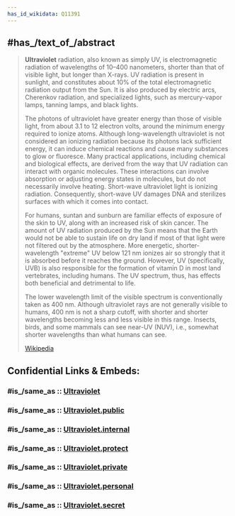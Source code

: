 ```yaml
---
has_id_wikidata: Q11391
---
```


## #has_/text_of_/abstract 

> **Ultraviolet** radiation, also known as simply UV, is electromagnetic radiation of wavelengths of 10–400 nanometers, shorter than that of visible light, but longer than X-rays. UV radiation is present in sunlight, and constitutes about 10% of the total electromagnetic radiation output from the Sun. It is also produced by electric arcs, Cherenkov radiation, and specialized lights, such as mercury-vapor lamps, tanning lamps, and black lights.
>
> The photons of ultraviolet have greater energy than those of visible light, from about 3.1 to 12 electron volts, around the minimum energy required to ionize atoms.  Although long-wavelength ultraviolet is not considered an ionizing radiation because its photons lack sufficient energy, it can induce chemical reactions and cause many substances to glow or fluoresce. Many practical applications, including chemical and biological effects, are derived from the way that UV radiation can interact with organic molecules. These interactions can involve absorption or adjusting energy states in molecules, but do not necessarily involve heating.   Short-wave ultraviolet light is ionizing radiation. Consequently, short-wave UV damages DNA and sterilizes surfaces with which it comes into contact.
>
> For humans, suntan and sunburn are familiar effects of exposure of the skin to UV, along with an increased risk of skin cancer. The amount of UV radiation produced by the Sun means that the Earth would not be able to sustain life on dry land if most of that light were not filtered out by the atmosphere. More energetic, shorter-wavelength "extreme" UV below 121 nm ionizes air so strongly that it is absorbed before it reaches the ground. However, UV (specifically, UVB) is also responsible for the formation of vitamin D in most land vertebrates, including humans. The UV spectrum, thus, has effects both beneficial and detrimental to life.
>
> The lower wavelength limit of the visible spectrum is conventionally taken as 400 nm.  Although ultraviolet rays are not generally visible to humans, 400 nm is not a sharp cutoff, with shorter and shorter wavelengths becoming less and less visible in this range.  Insects, birds, and some mammals can see near-UV (NUV), i.e., somewhat shorter wavelengths than what humans can see.
>
> [Wikipedia](https://en.wikipedia.org/wiki/Ultraviolet)


## Confidential Links & Embeds: 

### #is_/same_as :: [Ultraviolet](/_Standards/Science/Physics/Electricity/Electromagnetic_Radiation/Light/Ultraviolet.md) 

### #is_/same_as :: [Ultraviolet.public](/_public/Science/Physics/Electricity/Electromagnetic_Radiation/Light/Ultraviolet.public.md) 

### #is_/same_as :: [Ultraviolet.internal](/_internal/Science/Physics/Electricity/Electromagnetic_Radiation/Light/Ultraviolet.internal.md) 

### #is_/same_as :: [Ultraviolet.protect](/_protect/Science/Physics/Electricity/Electromagnetic_Radiation/Light/Ultraviolet.protect.md) 

### #is_/same_as :: [Ultraviolet.private](/_private/Science/Physics/Electricity/Electromagnetic_Radiation/Light/Ultraviolet.private.md) 

### #is_/same_as :: [Ultraviolet.personal](/_personal/Science/Physics/Electricity/Electromagnetic_Radiation/Light/Ultraviolet.personal.md) 

### #is_/same_as :: [Ultraviolet.secret](/_secret/Science/Physics/Electricity/Electromagnetic_Radiation/Light/Ultraviolet.secret.md)

